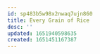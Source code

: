 ```yaml
---
id: sp483b5w98x2nwaq7ujn860
title: Every Grain of Rice
desc: ''
updated: 1651940598635
created: 1651451167387
---
```


